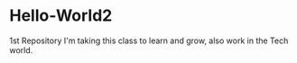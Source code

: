 # Hello-World2
1st Repository
I'm taking this class to learn and grow, also work in the Tech world.
